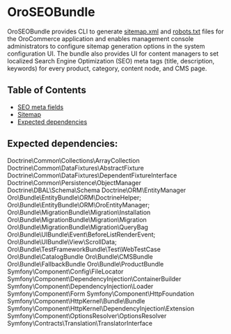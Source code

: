 # OroSEOBundle

OroSEOBundle provides CLI to generate [sitemap.xml](https://www.sitemaps.org/protocol.html) and [robots.txt](http://www.robotstxt.org/) files for the OroCommerce application and enables management console administrators to configure sitemap generation options in the system configuration UI. The bundle also provides UI for content managers to set localized Search Engine Optimization (SEO) meta tags (title, description, keywords) for every product, category, content node, and CMS page.

## Table of Contents

 - [SEO meta fields](./Resources/doc/seo_meta_fields.md)
 - [Sitemap](./Resources/doc/sitemap.md)
 - [Expected dependencies](#expected-dependencies)

## Expected dependencies:

Doctrine\Common\Collections\ArrayCollection
Doctrine\Common\DataFixtures\AbstractFixture
Doctrine\Common\DataFixtures\DependentFixtureInterface
Doctrine\Common\Persistence\ObjectManager
Doctrine\DBAL\Schema\Schema
Doctrine\ORM\EntityManager
Oro\Bundle\EntityBundle\ORM\DoctrineHelper;
Oro\Bundle\EntityBundle\ORM\OroEntityManager;
Oro\Bundle\MigrationBundle\Migration\Installation
Oro\Bundle\MigrationBundle\Migration\Migration
Oro\Bundle\MigrationBundle\Migration\QueryBag
Oro\Bundle\UIBundle\Event\BeforeListRenderEvent;
Oro\Bundle\UIBundle\View\ScrollData;
Oro\Bundle\TestFrameworkBundle\Test\WebTestCase
Oro\Bundle\CatalogBundle
Oro\Bundle\CMSBundle
Oro\Bundle\FallbackBundle
Oro\Bundle\ProductBundle
Symfony\Component\Config\FileLocator
Symfony\Component\DependencyInjection\ContainerBuilder
Symfony\Component\DependencyInjection\Loader
Symfony\Component\Form
Symfony\Component\HttpFoundation
Symfony\Component\HttpKernel\Bundle\Bundle
Symfony\Component\HttpKernel\DependencyInjection\Extension
Symfony\Component\OptionsResolver\OptionsResolver
Symfony\Contracts\Translation\TranslatorInterface
